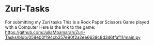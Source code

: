 # Zuri-Tasks
For submitting my Zuri tasks
This is a Rock Paper Scissors Game played with a Computer
Here is the link to the game:
https://github.com/JuliaMbamarah/Zuri-Tasks/blob/058e00f194cb357e90f2a2ee6638c8d3d6ffaf11/main.py
